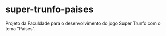 # super-trunfo-paises
Projeto da Faculdade para o desenvolvimento do jogo Super Trunfo com o tema "Países".
